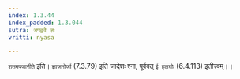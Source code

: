 ```yaml
---
index: 1.3.44
index_padded: 1.3.044
sutra: अपह्ववे ज्ञः
vritti: nyasa

---
```

`शतमपजानीते` इति। `ज्ञाजनोर्जा` (7.3.79) इति जादेशः श्ना, पूर्ववत् `ई हलघोः` (6.4.113) इतीत्त्वम्।।